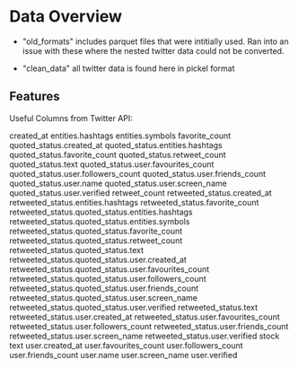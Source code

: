 

# Data Overview

- "old_formats" includes parquet files that were intitially used. Ran into an issue with these where the nested twitter data could not be converted. 

- "clean_data" all twitter data is found here in pickel format

## Features

Useful Columns from Twitter API:

created_at
entities.hashtags
entities.symbols
favorite_count
quoted_status.created_at
quoted_status.entities.hashtags
quoted_status.favorite_count
quoted_status.retweet_count
quoted_status.text
quoted_status.user.favourites_count
quoted_status.user.followers_count
quoted_status.user.friends_count
quoted_status.user.name
quoted_status.user.screen_name
quoted_status.user.verified
retweet_count
retweeted_status.created_at
retweeted_status.entities.hashtags
retweeted_status.favorite_count
retweeted_status.quoted_status.entities.hashtags
retweeted_status.quoted_status.entities.symbols
retweeted_status.quoted_status.favorite_count
retweeted_status.quoted_status.retweet_count
retweeted_status.quoted_status.text
retweeted_status.quoted_status.user.created_at
retweeted_status.quoted_status.user.favourites_count
retweeted_status.quoted_status.user.followers_count
retweeted_status.quoted_status.user.friends_count
retweeted_status.quoted_status.user.screen_name
retweeted_status.quoted_status.user.verified
retweeted_status.text
retweeted_status.user.created_at
retweeted_status.user.favourites_count	
retweeted_status.user.followers_count
retweeted_status.user.friends_count
retweeted_status.user.screen_name
retweeted_status.user.verified
stock
text
user.created_at
user.favourites_count
user.followers_count
user.friends_count
user.name
user.screen_name
user.verified